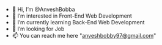 - 👋 Hi, I’m @AnveshBobba
- 👀 I’m interested in Front-End Web Development
- 🌱 I’m currently learning Back-End Web Development
- 💞️ I’m looking for Job
- 📫 You can reach me here "anveshbobby97@gmail.com"

<!---
AnveshBobba/AnveshBobba is a Recent graduate looking for an opportunity in web development. Highly poised and dedicated with a strong education in design principles and programming languages.
--->
